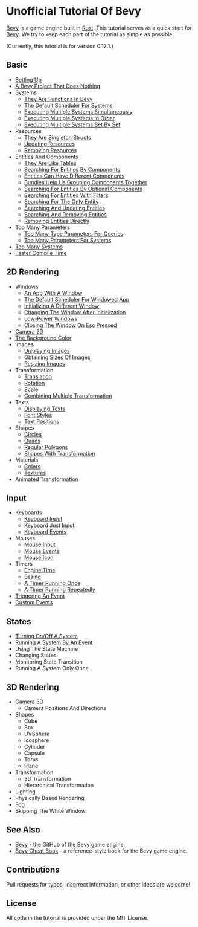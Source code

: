 # Unofficial Tutorial Of Bevy

[Bevy](https://bevyengine.org/) is a game engine built in [Rust](https://www.rust-lang.org/).
This tutorial serves as a quick start for [Bevy](https://bevyengine.org/).
We try to keep each part of the tutorial as simple as possible.

(Currently, this tutorial is for version 0.12.1.)

## Basic

* [Setting Up](./tutorial/setting_up.md)
* [A Bevy Project That Does Nothing](./tutorial/a_bevy_project_that_does_nothing.md)
* Systems
  * [They Are Functions In Bevy](./tutorial/they_are_functions_in_bevy.md)
  * [The Default Scheduler For Systems](./tutorial/the_default_scheduler_for_systems.md)
  * [Executing Multiple Systems Simultaneously](./tutorial/executing_multiple_systems_simultaneously.md)
  * [Executing Multiple Systems In Order](./tutorial/executing_multiple_systems_in_order.md)
  * [Executing Multiple Systems Set By Set](./tutorial/executing_multiple_systems_set_by_set.md)
* Resources
  * [They Are Singleton Structs](./tutorial/they_are_singleton_structs.md)
  * [Updating Resources](./tutorial/updating_resources.md)
  * [Removing Resources](./tutorial/removing_resources.md)
* Entities And Components
  * [They Are Like Tables](./tutorial/they_are_like_tables.md)
  * [Searching For Entities By Components](./tutorial/searching_for_entities_by_components.md)
  * [Entities Can Have Different Components](./tutorial/entities_can_have_different_components.md)
  * [Bundles Help Us Grouping Components Together](./tutorial/bundles_help_us_grouping_components_together.md)
  * [Searching For Entities By Optional Components](./tutorial/searching_for_entities_by_optional_components.md)
  * [Searching For Entities With Filters](./tutorial/searching_for_entities_with_filters.md)
  * [Searching For The Only Entity](./tutorial/searching_for_the_only_entity.md)
  * [Searching And Updating Entities](./tutorial/searching_and_updating_entities.md)
  * [Searching And Removing Entities](./tutorial/searching_and_removing_entities.md)
  * [Removing Entities Directly](./tutorial/removing_entities_directly.md)
* Too Many Parameters
  * [Too Many Type Parameters For Queries](./tutorial/too_many_type_parameters_for_queries.md)
  * [Too Many Parameters For Systems](./tutorial/too_many_parameters_for_systems.md)
* [Too Many Systems](./tutorial/too_many_systems.md)
* [Faster Compile Time](./tutorial/faster_compile_time.md)

## 2D Rendering

* Windows
  * [An App With A Window](./tutorial/an_app_with_a_window.md)
  * [The Default Scheduler For Windowed App](./tutorial/the_default_scheduler_for_windowed_app.md)
  * [Initializing A Different Window](./tutorial/initializing_a_different_window.md)
  * [Changing The Window After Initialization](./tutorial/changing_the_window_after_initialization.md)
  * [Low-Power Windows](./tutorial/low_power_windows.md)
  * [Closing The Window On Esc Pressed](./tutorial/closing_the_window_on_esc_pressed.md)
* [Camera 2D](./tutorial/camera_2d.md)
* [The Background Color](./tutorial/the_background_color.md)
* Images
  * [Displaying Images](./tutorial/displaying_images.md)
  * [Obtaining Sizes Of Images](./tutorial/obtaining_sizes_of_images.md)
  * [Resizing Images](./tutorial/resizing_images.md)
* Transformation
  * [Translation](./tutorial/translation.md)
  * [Rotation](./tutorial/rotation.md)
  * [Scale](./tutorial/scale.md)
  * [Combining Multiple Transformation](./tutorial/combining_multiple_transformation.md)
* Texts
  * [Displaying Texts](./tutorial/displaying_texts.md)
  * [Font Styles](./tutorial/font_styles.md)
  * [Text Positions](./tutorial/text_positions.md)
* Shapes
  * [Circles](./tutorial/circles.md)
  * [Quads](./tutorial/quads.md)
  * [Regular Polygons](./tutorial/regular_polygons.md)
  * [Shapes With Transformation](./tutorial/shapes_with_transformation.md)
* Materials
  * [Colors](./tutorial/colors.md)
  * [Textures](./tutorial/textures.md)
* Animated Transformation
  <!-- setup -->
  <!-- mut animations: ResMut<Assets<AnimationClip>> -->
  <!-- let planet = Name::new("planet"); -->
  <!-- let mut animation = AnimationClip::default(); -->
  <!-- animation.add_curve_to_path(
    EntityPath {
      parts: vec![planet.clone()],
    },
    VariableCurve {
      keyframe_timestamps: vec![0.0, 1.0, 2.0],
      keyframes: Keyframes::Translation(vec![
        Vec3::new(1.0, 0.0, 1.0),
        Vec3::new(-1.0, 0.0, 1.0),
        Vec3::new(1.0, 0.0, 1.0),
      ]),
    },
  ); -->
  <!-- keyframes: Keyframes::Rotation(vec![...]), -->
  <!-- keyframes: Keyframes::Scale(vec![...]), -->
  <!-- let mut player = AnimationPlayer::default(); -->
  <!-- player.play(animations.add(animation)).repeat(); -->

## Input

* Keyboards
  * [Keyboard Input](./tutorial/keyboard_input.md)
  * [Keyboard Just Input](./tutorial/keyboard_just_input.md)
  * [Keyboard Events](./tutorial/keyboard_events.md)
* Mouses
  * [Mouse Input](./tutorial/mouse_input.md)
  * [Mouse Events](./tutorial/mouse_events.md)
  * [Mouse Icon](./tutorial/mouse_icon.md)
* Timers
  * [Engine Time](./tutorial/engine_time.md)
  * Easing
    <!-- Cubic Curve -->
    <!-- bevy::math::cubic_splines::CubicCurve -->
    <!-- CubicBezier::new(points).to_curve(), to CubicCurve -->
    <!-- put CubicCurve cc in resource -->
    <!-- t = 0 ~ 1, use Res<Time> to control t -->
    <!-- cc.position(t) -->
    <!-- four points? -->
    <!-- or -->
    <!-- cs = CubicSegment::new_bezier((0.25, 0.1), (0.25, 1.0)) -->
    <!-- cs.ease(t) -->
  * [A Timer Running Once](./tutorial/a_timer_running_once.md)
  * [A Timer Running Repeatedly](./tutorial/a_timer_running_repeatedly.md)
* [Triggering An Event](./tutorial/triggering_an_event.md)
* [Custom Events](./tutorial/custom_events.md)

## States

* [Turning On/Off A System](./tutorial/turning_on_off_a_system.md)
* [Running A System By An Event](./tutorial/running_a_system_by_an_event.md)
* Using The State Machine
  <!-- generic_system.rs (Generic System) -->
  <!-- or State -->
  <!-- or see Virtual time for key controlling systems -->
  <!-- derive States -->
  <!-- #[derive(Debug, Default, Clone, Copy, Eq, PartialEq, Hash, States)] -->
  <!-- enum AppState, derive -->
  <!-- App, add_state::<AppState>() -->
  <!-- run_if(in_state(AppState::MainMenu)) -->
  <!-- single state, print -->
* Changing States
  <!-- #[default] in enum AppState -->
  <!-- ResMut<NextState<AppState>> -->
  <!-- NextState, next_state.set -->
  <!-- two states, two positions -->
* Monitoring State Transition
  <!-- add_systems(OnExit(AppState::MainMenu), ...) -->
  <!-- OnEnter, OnExit -->
  <!-- state A, circle, state B, rectangle -->
  <!-- OnTransition -->
* Running A System Only Once
  <!-- run_once -->
  <!-- print -->

<!-- animation -->
<!-- sprite_sheet.rs -->

<!-- * User Interfaces -->

## 3D Rendering

* Camera 3D
  <!-- Camera3dBundle -->
  * Camera Positions And Directions
    <!-- camera position, look at, default position -->
* Shapes
  * Cube
  * Box
  * UVSphere
  * Icosphere
  * Cylinder
  * Capsule
  * Torus
  * Plane
  <!-- bevy::prelude::shape -->
* Transformation
  * 3D Transformation
  * Hierarchical Transformation
    <!-- parent/children, despawn recursively -->
* Lighting
* Physically Based Rendering
* Fog
* Skipping The White Window
  <!-- window_settings.rs -->
<!-- ? multiple windows/cameras, camera background, 2d+3d -->
<!-- draw on images -->

<!-- * Debug -->
  <!-- * Using Local Variables In Systems
  15, SystemParamFunction -->
  <!-- gizmos -->
  <!-- 2d_gizmos.rs -->

<!-- audio -->
<!-- wasm, my practice, 26_wasm_test -->
<!-- beyond bevy -->

## See Also

* [Bevy](https://github.com/bevyengine/bevy) - the GitHub of the Bevy game engine.
* [Bevy Cheat Book](https://bevy-cheatbook.github.io/) - a reference-style book for the Bevy game engine.

## Contributions

Pull requests for typos, incorrect information, or other ideas are welcome!

## License

All code in the tutorial is provided under the MIT License.
